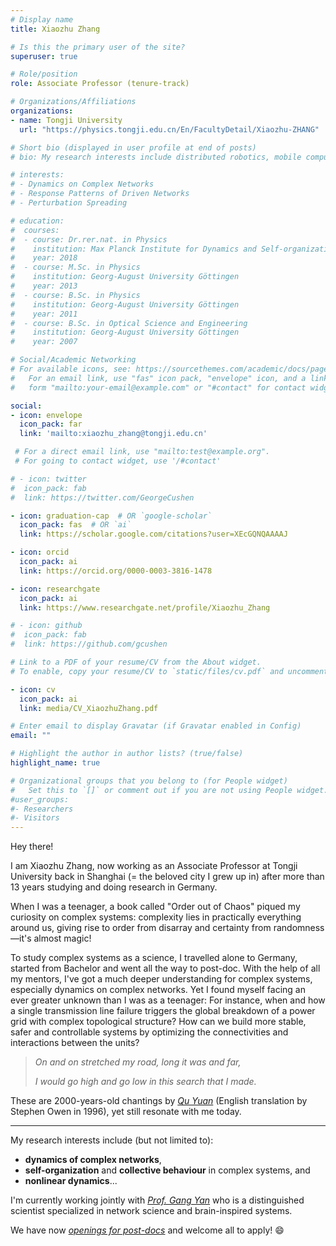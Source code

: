 ```yaml
---
# Display name
title: Xiaozhu Zhang

# Is this the primary user of the site?
superuser: true

# Role/position
role: Associate Professor (tenure-track)

# Organizations/Affiliations
organizations:
- name: Tongji University
  url: "https://physics.tongji.edu.cn/En/FacultyDetail/Xiaozhu-ZHANG"

# Short bio (displayed in user profile at end of posts)
# bio: My research interests include distributed robotics, mobile computing and programmable matter.

# interests:
# - Dynamics on Complex Networks
# - Response Patterns of Driven Networks
# - Perturbation Spreading 

# education:
#  courses:
#  - course: Dr.rer.nat. in Physics
#    institution: Max Planck Institute for Dynamics and Self-organization
#    year: 2018
#  - course: M.Sc. in Physics
#    institution: Georg-August University Göttingen
#    year: 2013
#  - course: B.Sc. in Physics
#    institution: Georg-August University Göttingen
#    year: 2011
#  - course: B.Sc. in Optical Science and Engineering
#    institution: Georg-August University Göttingen
#    year: 2007

# Social/Academic Networking
# For available icons, see: https://sourcethemes.com/academic/docs/page-builder/#icons
#   For an email link, use "fas" icon pack, "envelope" icon, and a link in the
#   form "mailto:your-email@example.com" or "#contact" for contact widget.

social:
- icon: envelope
  icon_pack: far
  link: 'mailto:xiaozhu_zhang@tongji.edu.cn' 

 # For a direct email link, use "mailto:test@example.org".
 # For going to contact widget, use '/#contact'

# - icon: twitter
#  icon_pack: fab
#  link: https://twitter.com/GeorgeCushen

- icon: graduation-cap  # OR `google-scholar`
  icon_pack: fas  # OR `ai`
  link: https://scholar.google.com/citations?user=XEcGQNQAAAAJ

- icon: orcid
  icon_pack: ai
  link: https://orcid.org/0000-0003-3816-1478

- icon: researchgate
  icon_pack: ai
  link: https://www.researchgate.net/profile/Xiaozhu_Zhang

# - icon: github
#  icon_pack: fab
#  link: https://github.com/gcushen

# Link to a PDF of your resume/CV from the About widget.
# To enable, copy your resume/CV to `static/files/cv.pdf` and uncomment the lines below.

- icon: cv
  icon_pack: ai
  link: media/CV_XiaozhuZhang.pdf

# Enter email to display Gravatar (if Gravatar enabled in Config)
email: ""

# Highlight the author in author lists? (true/false)
highlight_name: true

# Organizational groups that you belong to (for People widget)
#   Set this to `[]` or comment out if you are not using People widget.
#user_groups:
#- Researchers
#- Visitors
---
```




Hey there! 

I am Xiaozhu Zhang, now working as an Associate Professor at Tongji University back in Shanghai (= the beloved city I grew up in) after more than 13 years studying and doing research in Germany.

When I was a teenager, a book called "Order out of Chaos" piqued my curiosity on complex systems: complexity lies in practically everything around us, giving rise to order from disarray and certainty from randomness—it's almost magic!

To study complex systems as a science, I travelled alone to Germany, started from Bachelor and went all the way to post-doc. With the help of all my mentors, I've got a much deeper understanding for complex systems, especially dynamics on complex networks. Yet I found myself facing an ever greater unknown than I was as a teenager: For instance, when and how a single transmission line failure triggers the global breakdown of a power grid with complex topological structure? How can we build more stable, safer and controllable systems by optimizing the connectivities and interactions between the units?

> *On and on stretched my road, long it was and far,*
>
> *I would go high and go low in this search that I made.*

These are 2000-years-old chantings by [*Qu Yuan*](https://en.wikipedia.org/wiki/Qu_Yuan) (English translation by Stephen Owen in 1996), yet still resonate with me today.

---

My research interests include (but not limited to): 
- **dynamics of complex networks**,
- **self-organization** and **collective behaviour** in complex systems, and
- **nonlinear dynamics**...

I'm currently working jointly with [*Prof. Gang Yan*](https://physics.tongji.edu.cn/En/FacultyDetail/Gang-YAN) who is a distinguished scientist specialized in network science and brain-inspired systems.

We have now [*openings for post-docs*](https://mp.weixin.qq.com/s/tJV9xqFbHOvHcvlSfAeduQ) and welcome all to apply! :smile:
<!---
---

{{< icon name="terminal" pack="fas" >}} To-dos:
- [ ] drafting NS manuscript

{{< icon name="terminal" pack="fas" >}} Done：

- [x] drafting proposal for NNSFC grant
- [x] submit proposal for NNSFC grant

Updated on Oct 25, 2021
-->

